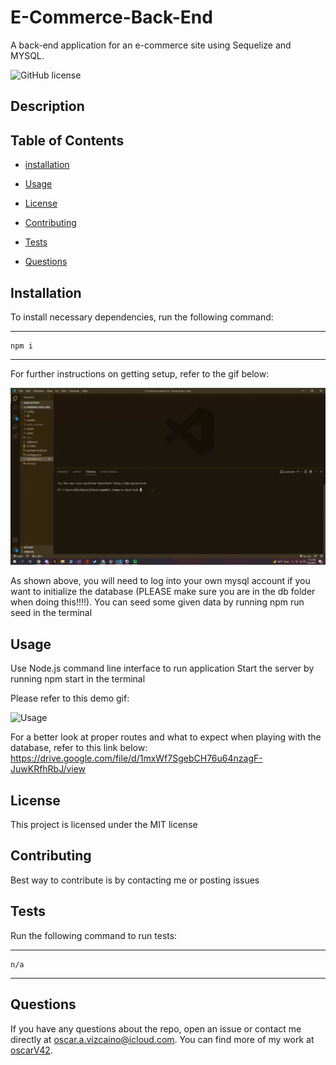 # E-Commerce-Back-End

A back-end application for an e-commerce site using Sequelize and MYSQL.

![GitHub license](https://img.shields.io/badge/license-MIT-yellow.svg)

## Description

## Table of Contents

- [installation](#installation)

- [Usage](#usage)

- [License](#license)

- [Contributing](#contributing)

- [Tests](#tests)

- [Questions](#questions)

## Installation

To install necessary dependencies, run the following command:

---

    npm i

---

For further instructions on getting setup, refer to the gif below:

![SetupDemo](./assets/E-commerceSetUp.gif)

As shown above, you will need to log into your own mysql account if you want to initialize the database (PLEASE make sure you are in the db folder when doing this!!!!). You can seed some given data by running npm run seed in the terminal

## Usage

Use Node.js command line interface to run application
Start the server by running npm start in the terminal

Please refer to this demo gif:

![Usage](./assets/E-commerceDemo.gif)

For a better look at proper routes and what to expect when playing with the database, refer to this link below:
https://drive.google.com/file/d/1mxWf7SgebCH76u64nzagF-JuwKRfhRbJ/view

## License

This project is licensed under the MIT license

## Contributing

Best way to contribute is by contacting me or posting issues

## Tests

Run the following command to run tests:

---

    n/a

---

## Questions

If you have any questions about the repo, open an issue or contact me directly at oscar.a.vizcaino@icloud.com. You can find more of my work at
[oscarV42](https://github.com/oscarV42/).
